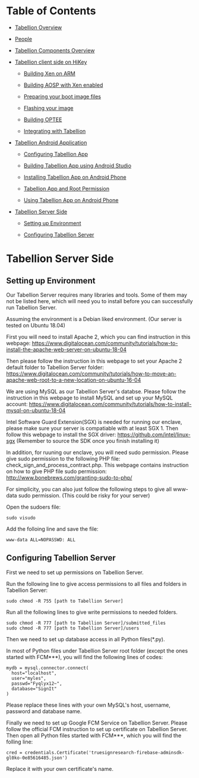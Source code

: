 # Table of Contents

- [Tabellion Overview](../README.md#tabellion-overview)

- [People](../README.md#people)

- [Tabellion Components Overview](tabellion_components_overview.md#tabellion-components-overview)

- [Tabellion client side on HiKey](tabellion_client_side_on_hikey.md#tabellion-client-side-on-hikey)

    - [Building Xen on ARM](tabellion_client_side_on_hikey.md#building-xen-on-arm)

    - [Building AOSP with Xen enabled](tabellion_client_side_on_hikey.md#building-aosp-with-xen-enabled)

    - [Preparing your boot image files](tabellion_client_side_on_hikey.md#preparing-your-boot-image-files)

    - [Flashing your image](tabellion_client_side_on_hikey.md#flashing-your-image)

    - [Building OPTEE](tabellion_client_side_on_hikey.md#building-optee)

    - [Integrating with Tabellion](tabellion_client_side_on_hikey.md#integrating-with-tabellion)
    
- [Tabellion Android Application](tabellion_android_application.md#tabellion-android-application)

    - [Configuring Tabellion App](tabellion_android_application.md#configuring-tabellion-app)

    - [Building Tabellion App using Android Studio](tabellion_android_application.md#building-tabellion-app-using-android-studio)

    - [Installing Tabellion App on Android Phone](tabellion_android_application.md#installing-tabellion-app-on-android-phone)

    - [Tabellion App and Root Permission](tabellion_android_application.md#tabellion-app-and-root-permission)

    - [Using Tabellion App on Android Phone](tabellion_android_application.md#using-tabellion-app-on-android-phone)

- [Tabellion Server Side](tabellion_server_side.md#tabellion-server-side)

    - [Setting up Environment](tabellion_server_side.md#setting-up-environment)

    - [Configuring Tabellion Server](tabellion_server_side.md#configuring-tabellion-server)

# Tabellion Server Side

## Setting up Environment

Our Tabellion Server requires many libraries and tools. Some of them may not be listed here, which will need you to install before you can successfully run Tabellion Server.

Assuming the environment is a Debian liked environment. (Our server is tested on Ubuntu 18.04)

First you will need to install Apache 2, which you can find instruction in this webpage: https://www.digitalocean.com/community/tutorials/how-to-install-the-apache-web-server-on-ubuntu-18-04

Then please follow the instruction in this webpage to set your Apache 2 default folder to Tabellion Server folder: https://www.digitalocean.com/community/tutorials/how-to-move-an-apache-web-root-to-a-new-location-on-ubuntu-16-04

We are using MySQL as our Tabellion Server's databse. Please follow the instruction in this webpage to install MySQL and set up your MySQL account: https://www.digitalocean.com/community/tutorials/how-to-install-mysql-on-ubuntu-18-04

Intel Software Guard Extension(SGX) is needed for running our enclave, please make sure your server is compatiable with at least SGX 1. Then follow this webpage to install the SGX driver: https://github.com/intel/linux-sgx (Remember to source the SDK once you finish installing it)

In addition, for ruuning our enclave, you will need sudo permission. Please give sudo permission to the following PHP file: check_sign_and_process_contract.php. This webpage contains instruction on how to give PHP file sudo permission: http://www.bonebrews.com/granting-sudo-to-php/

For simplicity, you can also just follow the following steps to give all www-data sudo permission. (This could be risky for your server)

Open the sudoers file:

```
sudo visudo
```

Add the folloing line and save the file:

```
www-data ALL=NOPASSWD: ALL
```

## Configuring Tabellion Server

First we need to set up permissions on Tabellion Server.

Run the following line to give access permissions to all files and folders in Tabellion Server:

```
sudo chmod -R 755 [path to Tabellion Server]
```

Run all the following lines to give write permissions to needed folders.

```
sudo chmod -R 777 [path to Tabellion Server]/submitted_files
sudo chmod -R 777 [path to Tabellion Server]/users
```

Then we need to set up database access in all Python files(*.py).

In most of Python files under Tabellion Server root folder (except the ones started with FCM***), you will find the following lines of codes:

```
mydb = mysql.connector.connect(
  host="localhost",
  user="myles",
  passwd="Fyqlyx12~",
  database="SignIt"
)
```

Please replace these lines with your own MySQL's host, username, password and database name.

Finally we need to set up Google FCM Service on Tabellion Server. Please follow the official FCM instruction to set up certificate on Tabellion Server. Then open all Python files started with FCM***, which you will find the folling line:

```
cred = credentials.Certificate('truesignresearch-firebase-adminsdk-gl0ko-0e85616485.json')
```

Replace it with your own certificate's name.
